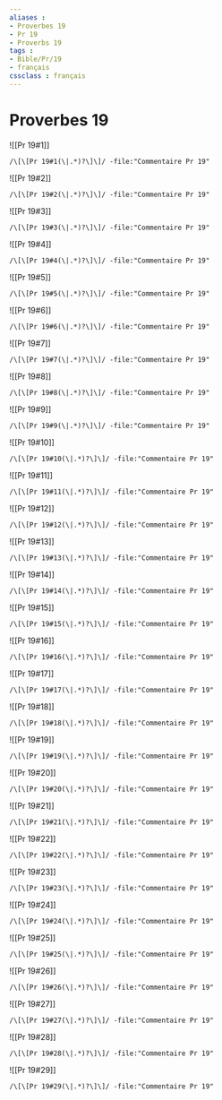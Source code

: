 ```yaml
---
aliases : 
- Proverbes 19
- Pr 19
- Proverbs 19
tags : 
- Bible/Pr/19
- français
cssclass : français
---
```


# Proverbes 19

![[Pr 19#1]]

```query
/\[\[Pr 19#1(\|.*)?\]\]/ -file:"Commentaire Pr 19"
```

![[Pr 19#2]]

```query
/\[\[Pr 19#2(\|.*)?\]\]/ -file:"Commentaire Pr 19"
```

![[Pr 19#3]]

```query
/\[\[Pr 19#3(\|.*)?\]\]/ -file:"Commentaire Pr 19"
```

![[Pr 19#4]]

```query
/\[\[Pr 19#4(\|.*)?\]\]/ -file:"Commentaire Pr 19"
```

![[Pr 19#5]]

```query
/\[\[Pr 19#5(\|.*)?\]\]/ -file:"Commentaire Pr 19"
```

![[Pr 19#6]]

```query
/\[\[Pr 19#6(\|.*)?\]\]/ -file:"Commentaire Pr 19"
```

![[Pr 19#7]]

```query
/\[\[Pr 19#7(\|.*)?\]\]/ -file:"Commentaire Pr 19"
```

![[Pr 19#8]]

```query
/\[\[Pr 19#8(\|.*)?\]\]/ -file:"Commentaire Pr 19"
```

![[Pr 19#9]]

```query
/\[\[Pr 19#9(\|.*)?\]\]/ -file:"Commentaire Pr 19"
```

![[Pr 19#10]]

```query
/\[\[Pr 19#10(\|.*)?\]\]/ -file:"Commentaire Pr 19"
```

![[Pr 19#11]]

```query
/\[\[Pr 19#11(\|.*)?\]\]/ -file:"Commentaire Pr 19"
```

![[Pr 19#12]]

```query
/\[\[Pr 19#12(\|.*)?\]\]/ -file:"Commentaire Pr 19"
```

![[Pr 19#13]]

```query
/\[\[Pr 19#13(\|.*)?\]\]/ -file:"Commentaire Pr 19"
```

![[Pr 19#14]]

```query
/\[\[Pr 19#14(\|.*)?\]\]/ -file:"Commentaire Pr 19"
```

![[Pr 19#15]]

```query
/\[\[Pr 19#15(\|.*)?\]\]/ -file:"Commentaire Pr 19"
```

![[Pr 19#16]]

```query
/\[\[Pr 19#16(\|.*)?\]\]/ -file:"Commentaire Pr 19"
```

![[Pr 19#17]]

```query
/\[\[Pr 19#17(\|.*)?\]\]/ -file:"Commentaire Pr 19"
```

![[Pr 19#18]]

```query
/\[\[Pr 19#18(\|.*)?\]\]/ -file:"Commentaire Pr 19"
```

![[Pr 19#19]]

```query
/\[\[Pr 19#19(\|.*)?\]\]/ -file:"Commentaire Pr 19"
```

![[Pr 19#20]]

```query
/\[\[Pr 19#20(\|.*)?\]\]/ -file:"Commentaire Pr 19"
```

![[Pr 19#21]]

```query
/\[\[Pr 19#21(\|.*)?\]\]/ -file:"Commentaire Pr 19"
```

![[Pr 19#22]]

```query
/\[\[Pr 19#22(\|.*)?\]\]/ -file:"Commentaire Pr 19"
```

![[Pr 19#23]]

```query
/\[\[Pr 19#23(\|.*)?\]\]/ -file:"Commentaire Pr 19"
```

![[Pr 19#24]]

```query
/\[\[Pr 19#24(\|.*)?\]\]/ -file:"Commentaire Pr 19"
```

![[Pr 19#25]]

```query
/\[\[Pr 19#25(\|.*)?\]\]/ -file:"Commentaire Pr 19"
```

![[Pr 19#26]]

```query
/\[\[Pr 19#26(\|.*)?\]\]/ -file:"Commentaire Pr 19"
```

![[Pr 19#27]]

```query
/\[\[Pr 19#27(\|.*)?\]\]/ -file:"Commentaire Pr 19"
```

![[Pr 19#28]]

```query
/\[\[Pr 19#28(\|.*)?\]\]/ -file:"Commentaire Pr 19"
```

![[Pr 19#29]]

```query
/\[\[Pr 19#29(\|.*)?\]\]/ -file:"Commentaire Pr 19"
```

